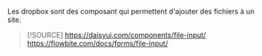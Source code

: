
Les dropbox sont des composant qui permettent d'ajouter des fichiers à un site.

> [!SOURCE]
> https://daisyui.com/components/file-input/
> https://flowbite.com/docs/forms/file-input/

